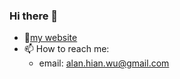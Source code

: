 ### Hi there 👋

- 🔭[my website](https://alanhianwu.github.io/)
- 📫 How to reach me: 
  - email: alan.hian.wu@gmail.com

<!--
**AlanHianWu/AlanHianWu** is a ✨ _special_ ✨ repository because its `README.md` (this file) appears on your GitHub profile.

Here are some ideas to get you started:

- 🔭 I’m currently working on AlanHianWu.github.io
- 🌱 I’m currently learning typeScript, webassembly
- 👯 I’m looking to collaborate on ...
- 🤔 I’m looking for help with ...
- 💬 Ask me about ...
- 📫 How to reach me:
  - email: alan.hian.wu@gmail.com
- 😄 Pronouns: ...
- ⚡ Fun fact: ...
-->
